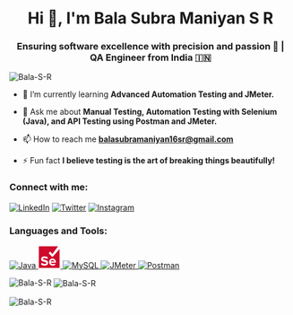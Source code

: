 <h1 align="center">Hi 👋, I'm Bala Subra Maniyan S R</h1>
<h3 align="center">Ensuring software excellence with precision and passion 🚀 | QA Engineer from India 🇮🇳</h3>

<p align="left"> <img src="https://komarev.com/ghpvc/?username=Bala-S-R&label=Profile%20views&color=0e75b6&style=flat" alt="Bala-S-R" /> </p>

- 🌱 I’m currently learning **Advanced Automation Testing and JMeter.**

- 💬 Ask me about **Manual Testing, Automation Testing with Selenium (Java), and API Testing using Postman and JMeter.**

- 📫 How to reach me **balasubramaniyan16sr@gmail.com**

- ⚡ Fun fact **I believe testing is the art of breaking things beautifully!**

<h3 align="left">Connect with me:</h3>
<p align="left">
<a href="https://linkedin.com/in/bala-subra-maniyan-s-r" target="blank"><img align="center" src="https://cdn.jsdelivr.net/npm/simple-icons@3.1.0/icons/linkedin.svg" alt="LinkedIn" height="30" width="40" /></a>
<a href="https://x.com/BalaSubra69951" target="blank"><img align="center" src="https://cdn.jsdelivr.net/npm/simple-icons@3.1.0/icons/twitter.svg" alt="Twitter" height="30" width="40" /></a>
<a href="https://www.instagram.com/bala_subra_maniyan_s_r/profilecard" target="blank"><img align="center" src="https://cdn.jsdelivr.net/npm/simple-icons@3.1.0/icons/instagram.svg" alt="Instagram" height="30" width="40" /></a>
</p>

<h3 align="left">Languages and Tools:</h3>
<p align="left"> 
<a href="https://www.java.com" target="_blank">
  <img src="https://www.vectorlogo.zone/logos/java/java-icon.svg" alt="Java" width="40" height="40"/>
</a>
<a href="https://www.selenium.dev" target="_blank">
  <img src="https://raw.githubusercontent.com/devicons/devicon/master/icons/selenium/selenium-original.svg" alt="Selenium" width="40" height="40"/>
</a>
<a href="https://www.mysql.com" target="_blank">
  <img src="https://www.vectorlogo.zone/logos/mysql/mysql-icon.svg" alt="MySQL" width="40" height="40"/>
</a>
<a href="https://jmeter.apache.org/" target="_blank">
  <img src="https://jmeter.apache.org/images/jmeter_square.svg" alt="JMeter" width="40" height="40"/>
</a>
<a href="https://www.postman.com/" target="_blank">
  <img src="https://www.vectorlogo.zone/logos/getpostman/getpostman-icon.svg" alt="Postman" width="40" height="40"/>
</a>

</p>

<p><img align="left" src="https://github-readme-stats.vercel.app/api/top-langs?username=Bala-S-R&show_icons=true&locale=en&layout=compact" alt="Bala-S-R" /></p>

<p>&nbsp;<img align="center" src="https://github-readme-stats.vercel.app/api?username=Bala-S-R&show_icons=true&locale=en" alt="Bala-S-R" /></p>

<p><img align="center" src="https://github-readme-streak-stats.herokuapp.com/?user=Bala-S-R&" alt="Bala-S-R" /></p>
